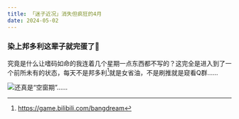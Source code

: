 ```yaml
---
title: 「迷子近况」消失但疯狂的4月
date: 2024-05-02
---
```


### 染上邦多利这辈子就完蛋了😤

究竟是什么让嗜码如命的我连着几个星期一点东西都不写的？这完全是进入到了一个前所未有的状态，每天不是邦多利[^1]就是女省油，不是刷推就是窥看Q群……

![还真是“空窗期”……](http://localhost:5173/blog/diary/2024-Apr-time.webp)

[^1]: https://game.bilibili.com/bangdream
